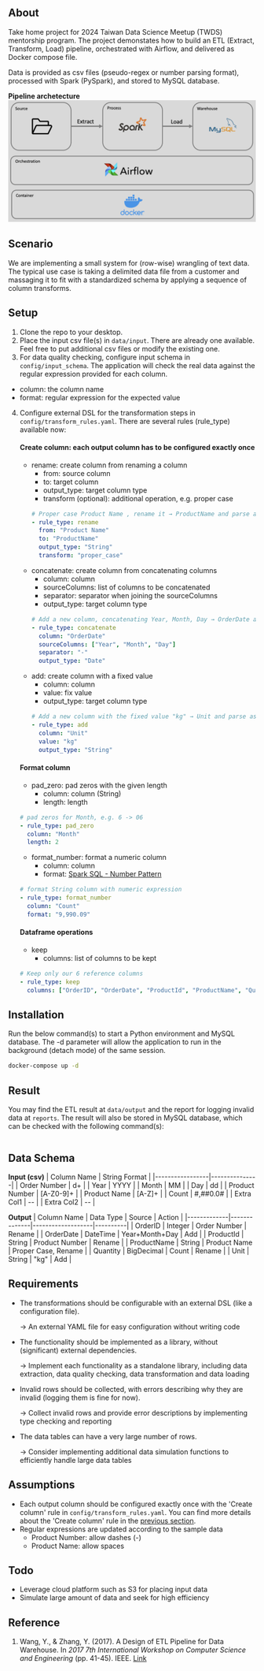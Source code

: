 ## About
Take home project for 2024 Taiwan Data Science Meetup (TWDS) mentorship program. The project demonstates how to build an ETL (Extract, Transform, Load) pipeline, orchestrated with Airflow, and delivered as Docker compose file. 

Data is provided as csv files (pseudo-regex or number parsing format), processed with Spark (PySpark), and stored to MySQL database.

**Pipeline archetecture**
![alt text](misc/datapipeline.png)

## Scenario
We are implementing a small system for (row-wise) wrangling of text data. The typical use case is taking a delimited data file from a customer and massaging it to fit with a standardized schema by applying a sequence of column transforms.

## Setup
1. Clone the repo to your desktop.
2. Place the input csv file(s) in `data/input`. There are already one available. Feel free to put additional csv files or modify the existing one.
3. For data quality checking, configure input schema in `config/input_schema`. The application will check the real data against the regular expression provided for each column.
* column: the column name
* format: regular expression for the expected value
4. Configure external DSL for the transformation steps in `config/transform_rules.yaml`. There are several rules (rule_type) available now:

    #### Create column: each output column has to be configured exactly once
    * rename: create column from renaming a column
        * from: source column
        * to: target column
        * output_type: target column type
        * transform (optional): additional operation, e.g. proper case
        ```yaml
        # Proper case Product Name , rename it → ProductName and parse as String
        - rule_type: rename
          from: "Product Name"
          to: "ProductName"
          output_type: "String"
          transform: "proper_case"
        ```
    * concatenate: create column from concatenating columns
        * column: column
        * sourceColumns: list of columns to be concatenated
        * separator: separator when joining the sourceColumns
        * output_type: target column type
        ```yaml
        # Add a new column, concatenating Year, Month, Day → OrderDate and parse as DateTime
        - rule_type: concatenate
          column: "OrderDate"
          sourceColumns: ["Year", "Month", "Day"]
          separator: "-"
          output_type: "Date"
        ```
    * add: create column with a fixed value
        * column: column
        * value: fix value
        * output_type: target column type
        ```yaml
        # Add a new column with the fixed value "kg" → Unit and parse as String
        - rule_type: add
          column: "Unit"
          value: "kg"
          output_type: "String"
        ```

    #### Format column
    * pad_zero: pad zeros with the given length
        * column: column (String)
        * length: length
    ```yaml
    # pad zeros for Month, e.g. 6 -> 06
    - rule_type: pad_zero
      column: "Month"
      length: 2
    ```
    * format_number: format a numeric column
        * column: column
        * format: [Spark SQL - Number Pattern](https://spark.apache.org/docs/3.3.1/sql-ref-number-pattern.html)
    ```yaml
    # format String column with numeric expression
    - rule_type: format_number
      column: "Count"
      format: "9,990.09"
    ```

    #### Dataframe operations
    * keep
        * columns: list of columns to be kept
    ```yaml
    # Keep only our 6 reference columns
    - rule_type: keep
      columns: ["OrderID", "OrderDate", "ProductId", "ProductName", "Quantity", "Unit"]
    ```

## Installation
Run the below command(s) to start a Python environment and MySQL database. The -d parameter will allow the application to run in the background (detach mode) of the same session.
```bash
docker-compose up -d
```

## Result
You may find the ETL result at `data/output` and the report for logging invalid data at `reports`. The result will also be stored in MySQL database, which can be checked with the following command(s):
```bash

```

## Data Schema
**Input (csv)**
| Column Name     | String Format |
|-----------------|---------------|
| Order Number    | d+            |
| Year            | YYYY          |
| Month           | MM            |
| Day             | dd            |
| Product Number  | [A-Z0-9]+     |
| Product Name    | [A-Z]+        |
| Count           | #,##0.0#      |
| Extra Col1      | --            |
| Extra Col2      | --            |


**Output**
| Column Name | Data Type    | Source            | Action   |
|-------------|--------------|-------------------|----------|
| OrderID     | Integer      | Order Number      | Rename   |
| OrderDate   | DateTime     | Year+Month+Day    | Add      |
| ProductId   | String       | Product Number    | Rename   |
| ProductName | String       | Product Name      | Proper Case, Rename |
| Quantity    | BigDecimal   | Count             | Rename   |
| Unit        | String       | "kg"              | Add      |

## Requirements
* The transformations should be configurable with an external DSL (like a configuration file).

    -> An external YAML file for easy configuration without writing code

* The functionality should be implemented as a library, without (significant) external dependencies.

    -> Implement each functionality as a standalone library, including data extraction, data quality checking, data transformation and data loading

* Invalid rows should be collected, with errors describing why they are invalid (logging them is fine for now).

    -> Collect invalid rows and provide error descriptions by implementing type checking and reporting

* The data tables can have a very large number of rows.

    -> Consider implementing additional data simulation functions to efficiently handle large data tables

## Assumptions
* Each output column should be configured exactly once with the 'Create column' rule in `config/transform_rules.yaml`. You can find more details about the 'Create column' rule in the [previous section](#create-column).
* Regular expressions are updated according to the sample data
    * Product Number: allow dashes (-)
    * Product Name: allow spaces

## Todo
* Leverage cloud platform such as S3 for placing input data
* Simulate large amount of data and seek for high efficiency

## Reference
1. Wang, Y., & Zhang, Y. (2017). A Design of ETL Pipeline for Data Warehouse. In *2017 7th International Workshop on Computer Science and Engineering* (pp. 41-45). IEEE. [Link](http://www.wcse.org/WCSE_2017/041.pdf)